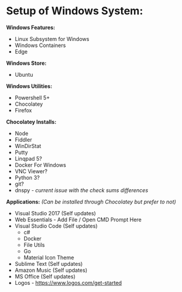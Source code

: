 # Setup of Windows System:

**Windows Features:**
- Linux Subsystem for Windows
- Windows Containers
- Edge

**Windows Store:**
- Ubuntu
  
**Windows Utilities:**
- Powershell 5+
- Chocolatey
- Firefox
    
**Chocolatey Installs:**
- Node
- Fiddler
- WinDirStat
- Putty
- Linqpad 5?
- Docker For Windows
- VNC Viewer?
- Python 3?
- git?
- dnspy - _current issue with the check sums differences_
  
**Applications:** _(Can be installed through Chocolatey but prefer to not)_
- Visual Studio 2017 (Self updates)
- Web Essentials - Add File / Open CMD Prompt Here
- Visual Studio Code (Self updates)
  - c#
  - Docker
  - File Utils
  - Go
  - Material Icon Theme
- Sublime Text (Self updates)  
- Amazon Music (Self updates)
- MS Office (Self updates)
- Logos - https://www.logos.com/get-started
